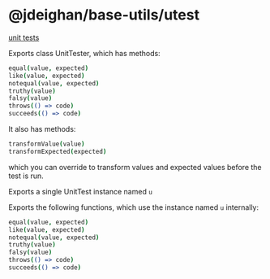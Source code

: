 @jdeighan/base-utils/utest
==========================

[unit tests](../test/utest.test.coffee)

Exports class UnitTester, which has methods:

```coffee
equal(value, expected)
like(value, expected)
notequal(value, expected)
truthy(value)
falsy(value)
throws(() => code)
succeeds(() => code)
```

It also has methods:

```coffee
transformValue(value)
transformExpected(expected)
```

which you can override to transform values and expected
values before the test is run.

Exports a single UnitTest instance named `u`

Exports the following functions, which use the instance
named `u` internally:

```coffee
equal(value, expected)
like(value, expected)
notequal(value, expected)
truthy(value)
falsy(value)
throws(() => code)
succeeds(() => code)
```
